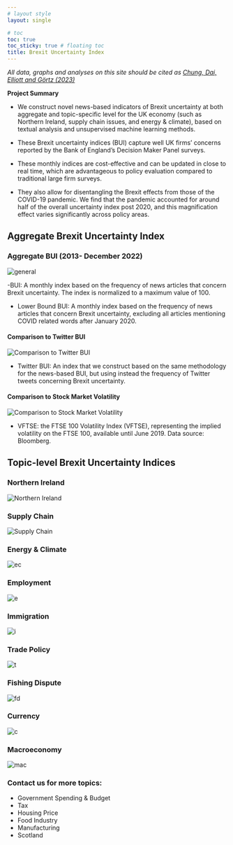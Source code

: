 ```yaml
---
# layout style
layout: single

# toc
toc: true
toc_sticky: true # floating toc
title: Brexit Uncertainty Index
---
```


*All data, graphs and analyses on this site should be cited as [Chung, Dai, Elliott and Görtz (2023)](https://www.dropbox.com/scl/fi/8mfzxvvqkc4c389iqexj4/Measuring-Brexit-Uncertainty.pdf?rlkey=bxvpkfvaij51f3xy1p2fab1ee&dl=0)*

**Project Summary**
- We construct novel news-based indicators of Brexit uncertainty at both aggregate and topic-specific level for the UK economy  (such as Northern Ireland, supply chain issues, and energy & climate), based on textual analysis and unsupervised machine learning methods.

- These Brexit uncertainty indices (BUI) capture well UK firms’ concerns reported by the Bank of England’s Decision Maker Panel surveys.

- These monthly indices are cost-effective and can be updated in close to real time, which are advantageous to policy evaluation compared to traditional large firm surveys.

- They also allow for disentangling the Brexit effects from those of the COVID-19 pandemic. We find that the pandemic accounted for around half of the overall uncertainty index post 2020, and this magnification effect varies significantly across policy areas.

## Aggregate Brexit Uncertainty Index

### Aggregate BUI (2013- December 2022)
![general](./assets/images/general2.png)

-BUI: A monthly index based on the frequency of news articles that concern Brexit uncertainty. The index is normalized to a maximum value of 100. 

- Lower Bound BUI: A monthly index based on the frequency of news articles that concern Brexit uncertainty, excluding all articles mentioning COVID related words after January 2020. 

#### Comparison to Twitter BUI
![Comparison to Twitter BUI](./assets/images/twitter%20(2).png)

- Twitter BUI: An index that we construct based on the same methodology for the news-based BUI, but using instead the frequency of Twitter tweets concerning Brexit uncertainty.
#### Comparison to Stock Market Volatility
![Comparison to Stock Market Volatility](./assets/images/VFTSE%26BUI.png)

- VFTSE: the FTSE 100 Volatility Index (VFTSE), representing the implied volatility on the FTSE 100, available until June 2019. Data source: Bloomberg.

## 	Topic-level Brexit Uncertainty Indices

### Northern Ireland
![Northern Ireland](./assets/images/4NI.png)

### Supply Chain
![Supply Chain](./assets/images/4SC.png)

### Energy & Climate
![ec](./assets/images/4E%26C.png)

### Employment
![e](./assets/images/4Employment.png)

### Immigration
![i](./assets/images/4Immigration.png)

### Trade Policy
![t](./assets/images/4TPU.png)

### Fishing Dispute
![fd](./assets/images/4Fishing.png)

### Currency
![c](./assets/images/4Currency.png)

### Macroeconomy
![mac](./assets/images/4Macro.png)

### Contact us for more topics:

+ Government Spending & Budget 
+ Tax
+ Housing Price 
+ Food Industry
+ Manufacturing
+ Scotland

<!-- this is a demo of adding image to your page -->
<!-- ## Adding image

- copy you image files to folder /assets/images/
- use ```![discrption of your image](/assets/images/your_image_file_name.png)``` to add image to your page

here is an example of your index.md file:
    
```md
![UoB Logo](/assets/images/crested-wm-full-colour.png)
```

it looks like this:
![UoB Logo](/assets/images/crested-wm-full-colour.png) -->

